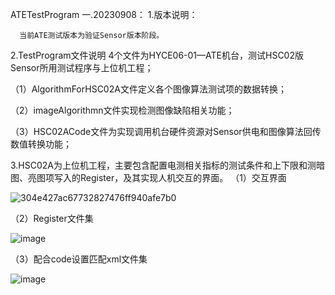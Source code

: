 ATETestProgram
一.20230908：
1.版本说明：
      
      当前ATE测试版本为验证Sensor版本阶段。

2.TestProgram文件说明
  4个文件为HYCE06-01—ATE机台，测试HSC02版Sensor所用测试程序与上位机工程；

  （1）AlgorithmForHSC02A文件定义各个图像算法测试项的数据转换；

  （2）imageAlgorithmn文件实现检测图像缺陷相关功能；

  （3）HSC02ACode文件为实现调用机台硬件资源对Sensor供电和图像算法回传数值转换功能；

3.HSC02A为上位机工程，主要包含配置电测相关指标的测试条件和上下限和测暗图、亮图项写入的Register，及其实现人机交互的界面。
  （1）交互界面
  
![304e427ac67732827476ff940afe7b0](https://github.com/CN-Hacker/ATETestProgram/assets/143678738/16808c8f-3ef4-4b22-a6ad-2181915a176e)
  
  （2）Register文件集
  
  ![image](https://github.com/CN-Hacker/ATETestProgram/assets/143678738/414c2546-53c9-420e-a884-884135c7195e)
  
  （3）配合code设置匹配xml文件集
  
  ![image](https://github.com/CN-Hacker/ATETestProgram/assets/143678738/fc85d29f-6ed3-40ba-b25d-8aed5212afbc)
  
